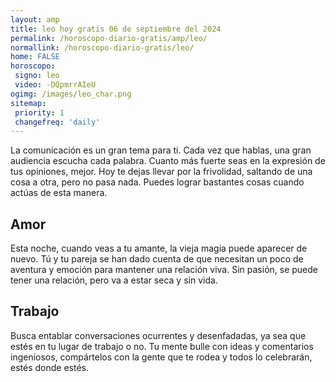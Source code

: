 ```yaml
---
layout: amp
title: leo hoy gratis 06 de septiembre del 2024 
permalink: /horoscopo-diario-gratis/amp/leo/
normallink: /horoscopo-diario-gratis/leo/
home: FALSE
horoscopo:
 signo: leo
 video: -DQpmrrAIeU
ogimg: /images/leo_char.png
sitemap:
 priority: 1
 changefreq: 'daily'
---
```



La comunicación es un gran tema para ti. Cada vez que hablas, una gran audiencia escucha cada palabra. Cuanto más fuerte seas en la expresión de tus opiniones, mejor. Hoy te dejas llevar por la frivolidad, saltando de una cosa a otra, pero no pasa nada. Puedes lograr bastantes cosas cuando actúas de esta manera.

## Amor

Esta noche, cuando veas a tu amante, la vieja magia puede aparecer de nuevo. Tú y tu pareja se han dado cuenta de que necesitan un poco de aventura y emoción para mantener una relación viva. Sin pasión, se puede tener una relación, pero va a estar seca y sin vida.

## Trabajo

Busca entablar conversaciones ocurrentes y desenfadadas, ya sea que estés en tu lugar de trabajo o no. Tu mente bulle con ideas y comentarios ingeniosos, compártelos con la gente que te rodea y todos lo celebrarán, estés donde estés.